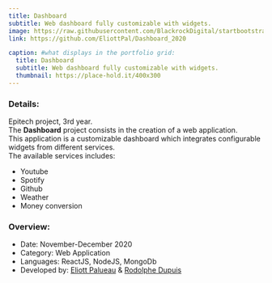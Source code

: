 ```yaml
---
title: Dashboard
subtitle: Web dashboard fully customizable with widgets.
image: https://raw.githubusercontent.com/BlackrockDigital/startbootstrap-agency/master/src/assets/img/portfolio/02-full.jpg
link: https://github.com/EliottPal/Dashboard_2020

caption: #what displays in the portfolio grid:
  title: Dashboard
  subtitle: Web dashboard fully customizable with widgets.
  thumbnail: https://place-hold.it/400x300
---
```

### Details: 
Epitech project, 3rd year.  
The **Dashboard** project consists in the creation of a web application.  
This application is a customizable dashboard which integrates configurable widgets from different services.  
The available services includes:
- Youtube
- Spotify
- Github
- Weather
- Money conversion

### Overview:
- Date: November-December 2020
- Category: Web Application
- Languages: ReactJS, NodeJS, MongoDb
- Developed by: [Eliott Palueau](https://github.com/EliottPal) & [Rodolphe Dupuis](https://github.com/rodolphedps)
